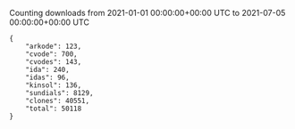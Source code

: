 
Counting downloads from 2021-01-01 00:00:00+00:00 UTC to 2021-07-05 00:00:00+00:00 UTC

```
{
    "arkode": 123,
    "cvode": 700,
    "cvodes": 143,
    "ida": 240,
    "idas": 96,
    "kinsol": 136,
    "sundials": 8129,
    "clones": 40551,
    "total": 50118
}
```
